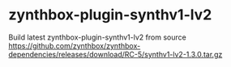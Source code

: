 # zynthbox-plugin-synthv1-lv2

Build latest zynthbox-plugin-synthv1-lv2 from source https://github.com/zynthbox/zynthbox-dependencies/releases/download/RC-5/synthv1-lv2-1.3.0.tar.gz

